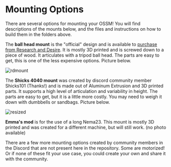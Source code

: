 # Mounting Options

There are several options for mounting your OSSM! You will find descriptions of the mounts below, and the files and instructions on how to build them in the folders above. 

The **ball head mount** is the "official" design and is available to [purchase from Research and Desire](https://shop.researchanddesire.com/collections/all/products/ossm-basic-mount). It is mostly 3D printed and is screwed down to a piece of wood. It articulates with a tripod ball head. The parts are easy to get, this is one of the less expensive options. Picture below.

![rdmount](https://user-images.githubusercontent.com/131713378/235825844-75da54e4-4ffa-4856-a792-e2f8c780f243.png)


The **Shicks 4040 mount** was created by discord community member Shicks101 (Thanks!) and is made out of Aluminum Extrusion and 3D printed parts. It supports a high level of articulation and variability in height. The parts are easy to get, but it is a little more costly. You may need to weigh it down with dumbbells or sandbags. Picture below.

![resized](https://user-images.githubusercontent.com/131713378/235825532-ac28995a-3756-4b36-93f5-13fcd93b49d7.png)


**Emma's mod** is for the use of a long Nema23. This mount is mostly 3D printed and was created for a different machine, but will still work. (no photo available)  


There are a few more mounting options created by community members in the Discord that are not present here in the repository. Some are motorized! Or if none of these fit your use case, you could create your own and share it with the community.

